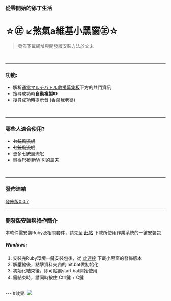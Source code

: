 ### 從零開始的舔丁生活
# ☆㊣ ↙煞氣a維基小黑窗㊣☆  
 > 發佈下載網址與開發版安裝方法於文末
 
<br />

---
### 功能:
* 解析[通常マルチバトル救援募集板](http://gbf-wiki.com/index.php?%C4%CC%BE%EF%A5%DE%A5%EB%A5%C1%A5%D0%A5%C8%A5%EB%B5%DF%B1%E7%CA%E7%BD%B8%C8%C4)下方的共鬥資訊
* 搜尋成功時<strong>自動複製ID</strong>
* 搜尋成功時提示音 (香菜我老婆)

<br />

 ---
### 哪些人適合使用?
* <del>七銃風流氓</del>
* <del>七銃風流氓</del>
* <del>更多七銃風流氓</del>
* 懶得F5刷新WIKI的農夫

</br>

---
### 發佈連結
[發佈版0.0.7](https://github.com/TimWei/ZooeyPeroPero/archive/release.zip)

---
### 開發版安裝與操作簡介
本軟件需安裝Ruby及相關套件，請先至 [此站](http://railsinstaller.org/en) 下載所使用作業系統的一鍵安裝包

##### Windows:
1. 安裝完Ruby環境一鍵安裝包後，從 [此連接](https://github.com//TimWei/ZooeyPeroPero/archive/master.zip) 下載小黑窗的發佈版本
2. 解壓縮後，點擊資料夾內的init.bat做初始化
3. 初始化結束後，即可點選start.bat開始使用
4. 需結束時，請同時按住 Ctrl鍵 + C鍵

</br>
---
#效果:
<img src='http://i.imgur.com/of3dCHw.jpg'/>
